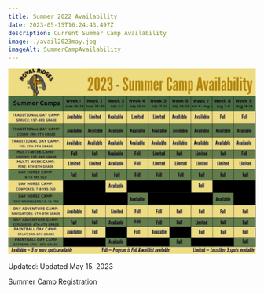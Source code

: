 ```yaml
---
title: Summer 2022 Availability
date: 2023-05-15T16:24:43.497Z
description: Current Summer Camp Availability
image: ./avail2023may.jpg
imageAlt: SummerCampAvailability
---
```

![SummerCampAvailability](avail2023may.jpg "SummerCampAvailability")

Updated: Updated May 15, 2023

<div className='text-center mt-4'>
    <a 
        href='https://www.ultracamp.com/clientlogin.aspx?idCamp=1145&campCode=151'
        className='text-green-200 hover:text-indigo-400 hover:underline font-cursive text-2xl'
        target='_blank' 
        rel='noopener noreferrer'
    >Summer Camp Registration</a>
</div>